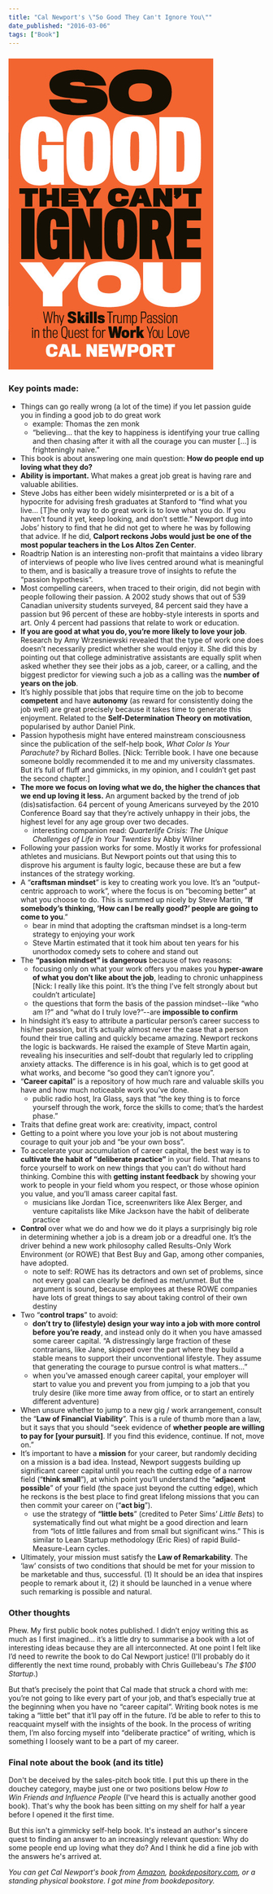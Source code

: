 ```yaml
---
title: "Cal Newport's \"So Good They Can't Ignore You\""
date_published: "2016-03-06"
tags: ["Book"]
---
```


### [![so good they cant ignore you book cover](images/so-good-they-cant-ignore-you-book-cover.jpg)](http://amzn.to/1TN6FJY)

### Key points made:

- Things can go really wrong (a lot of the time) if you let passion guide you in finding a good job to do great work
    - example: Thomas the zen monk
    - “believing… that the key to happiness is identifying your true calling and then chasing after it with all the courage you can muster \[...\] is frighteningly naive.”
- This book is about answering one main question: **How do people end up loving what they do?**
- **Ability is important.** What makes a great job great is having rare and valuable abilities.
- Steve Jobs has either been widely misinterpreted or is a bit of a hypocrite for advising fresh graduates at Stanford to “find what you live… \[T\]he only way to do great work is to love what you do. If you haven’t found it yet, keep looking, and don’t settle.” Newport dug into Jobs’ history to find that he did not get to where he was by following that advice. If he did, **Calport reckons Jobs would just be one of the most popular teachers in the Los Altos Zen Center**.
- Roadtrip Nation is an interesting non-profit that maintains a video library of interviews of people who live lives centred around what is meaningful to them, and is basically a treasure trove of insights to refute the “passion hypothesis”.
- Most compelling careers, when traced to their origin, did not begin with people following their passion. A 2002 study shows that out of 539 Canadian university students surveyed, 84 percent said they have a passion but 96 percent of these are hobby-style interests in sports and art. Only 4 percent had passions that relate to work or education.
- **If you are good at what you do, you’re more likely to love your job**. Research by Amy Wrzesniewski revealed that the type of work one does doesn’t necessarily predict whether she would enjoy it. She did this by pointing out that college administrative assistants are equally split when asked whether they see their jobs as a job, career, or a calling, and the biggest predictor for viewing such a job as a calling was the **number of years on the job**.
- It’s highly possible that jobs that require time on the job to become **competent** and have **autonomy** (as reward for consistently doing the job well) are great precisely because it takes time to generate this enjoyment. Related to the **Self-Determination Theory on motivation**, popularised by author Daniel Pink.
- Passion hypothesis might have entered mainstream consciousness since the publication of the self-help book, _What Color Is Your Parachute?_ by Richard Bolles. \[Nick: Terrible book. I have one because someone boldly recommended it to me and my university classmates. But it’s full of fluff and gimmicks, in my opinion, and I couldn’t get past the second chapter.\]
- **The more we focus on loving what we do, the higher the chances that we end up loving it less.** An argument backed by the trend of job (dis)satisfaction. 64 percent of young Americans surveyed by the 2010 Conference Board say that they’re actively unhappy in their jobs, the highest level for any age group over two decades.
    - interesting companion read: _Quarterlife Crisis: The Unique Challenges of Life in Your Twenties_ by Abby Wilner
- Following your passion works for some. Mostly it works for professional athletes and musicians. But Newport points out that using this to disprove his argument is faulty logic, because these are but a few instances of the strategy working.
- A “**craftsman mindset**” is key to creating work you love. It’s an “output-centric approach to work”, where the focus is on “becoming better” at what you choose to do. This is summed up nicely by Steve Martin, “**If somebody’s thinking, ‘How can I be really good?’ people are going to come to you**.”
    - bear in mind that adopting the craftsman mindset is a long-term strategy to enjoying your work
    - Steve Martin estimated that it took him about ten years for his unorthodox comedy sets to cohere and stand out
- The **“passion mindset” is dangerous** because of two reasons:
    - focusing only on what your work offers you makes you **hyper-aware of what you don’t like about the job**, leading to chronic unhappiness \[Nick: I really like this point. It’s the thing I’ve felt strongly about but couldn’t articulate\]
    - the questions that form the basis of the passion mindset--like “who am I?” and “what do I truly love?”--are **impossible to confirm**
- In hindsight it’s easy to attribute a particular person’s career success to his/her passion, but it’s actually almost never the case that a person found their true calling and quickly became amazing. Newport reckons the logic is backwards. He raised the example of Steve Martin again, revealing his insecurities and self-doubt that regularly led to crippling anxiety attacks. The difference is in his goal, which is to get good at what works, and become “so good they can’t ignore you”.
- “**Career capital**” is a repository of how much rare and valuable skills you have and how much noticeable work you’ve done.
    - public radio host, Ira Glass, says that “the key thing is to force yourself through the work, force the skills to come; that’s the hardest phase.”
- Traits that define great work are: creativity, impact, control
- Getting to a point where you love your job is not about mustering courage to quit your job and “be your own boss”.
- To accelerate your accumulation of career capital, the best way is to **cultivate the habit of “deliberate practice”** in your field. That means to force yourself to work on new things that you can’t do without hard thinking. Combine this with **getting** **instant feedback** by showing your work to people in your field whom you respect, or those whose opinion you value, and you’ll amass career capital fast.
    - musicians like Jordan Tice, screenwriters like Alex Berger, and venture capitalists like Mike Jackson have the habit of deliberate practice
- **Control** over what we do and how we do it plays a surprisingly big role in determining whether a job is a dream job or a dreadful one. It’s the driver behind a new work philosophy called Results-Only Work Environment (or ROWE) that Best Buy and Gap, among other companies, have adopted.
    - note to self: ROWE has its detractors and own set of problems, since not every goal can clearly be defined as met/unmet. But the argument is sound, because employees at these ROWE companies have lots of great things to say about taking control of their own destiny
- Two “**control traps**” to avoid:
    - **don’t try to (lifestyle) design your way into a job with more control before you’re ready**, and instead only do it when you have amassed some career capital. “A distressingly large fraction of these contrarians, like Jane, skipped over the part where they build a stable means to support their unconventional lifestyle. They assume that generating the courage to pursue control is what matters…”
    - when you’ve amassed enough career capital, your employer will start to value you and prevent you from jumping to a job that you truly desire (like more time away from office, or to start an entirely different adventure)
- When unsure whether to jump to a new gig / work arrangement, consult the “**Law of Financial Viability**”. This is a rule of thumb more than a law, but it says that you should “seek evidence of **whether people are willing to pay for \[your pursuit\]**. If you find this evidence, continue. If not, move on.”
- It’s important to have a **mission** for your career, but randomly deciding on a mission is a bad idea. Instead, Newport suggests building up significant career capital until you reach the cutting edge of a narrow field (“**think small**”), at which point you’ll understand the “**adjacent possible**” of your field (the space just beyond the cutting edge), which he reckons is the best place to find great lifelong missions that you can then commit your career on (“**act big**”).
    - use the strategy of **“little bets**” (credited to Peter Sims’ _Little Bets_) to systematically find out what might be a good direction and learn from “lots of little failures and from small but significant wins.” This is similar to Lean Startup methodology (Eric Ries) of rapid Build-Measure-Learn cycles.
- Ultimately, your mission must satisfy the **Law of Remarkability**. The ‘law’ consists of two conditions that should be met for your mission to be marketable and thus, successful. (1) It should be an idea that inspires people to remark about it, (2) it should be launched in a venue where such remarking is possible and natural.

### Other thoughts

Phew. My first public book notes published. I didn’t enjoy writing this as much as I first imagined… it’s a little dry to summarise a book with a lot of interesting ideas because they are all interconnected. At one point I felt like I’d need to rewrite the book to do Cal Newport justice! (I'll probably do it differently the next time round, probably with Chris Guillebeau's _The $100 Startup_.)

But that’s precisely the point that Cal made that struck a chord with me: you’re not going to like every part of your job, and that’s especially true at the beginning when you have no “career capital”. Writing book notes is me taking a “little bet” that it’ll pay off in the future. I’d be able to refer to this to reacquaint myself with the insights of the book. In the process of writing them, I’m also forcing myself into “deliberate practice” of writing, which is something I loosely want to be a part of my career.

### **Final note about the book (and its title)**

Don't be deceived by the sales-pitch book title. I put this up there in the douchey category, maybe just one or two positions below _How to Win Friends and Influence People_ (I've heard this is actually another good book). That's why the book has been sitting on my shelf for half a year before I opened it the first time.

But this isn't a gimmicky self-help book. It's instead an author's sincere quest to finding an answer to an increasingly relevant question: Why do some people end up loving what they do? And I think he did a fine job with the answers he's arrived at.

_You can get Cal Newport's book from [Amazon](http://amzn.to/1TN6FJY), [bookdepository.com](http://www.bookdepository.com/So-Good-They-Can-t-Ignore-You/9781455509126), or a standing physical bookstore. I got mine from bookdepository._
